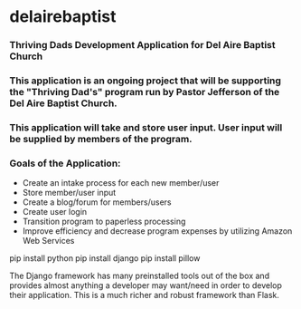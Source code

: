 # delairebaptist
### Thriving Dads Development Application for Del Aire Baptist Church

### This application is an ongoing project that will be supporting the "Thriving Dad's" program run by Pastor Jefferson of the Del Aire Baptist Church. 
### This application will take and store user input. User input will be supplied by members of the program. 

### Goals of the Application:

- Create an intake process for each new member/user
- Store member/user input 
- Create a blog/forum for members/users
- Create user login 
- Transition program to paperless processing 
- Improve efficiency and decrease program expenses by utilizing Amazon Web Services 




pip install python
pip install django
pip install pillow

The Django framework has many preinstalled tools out of the box and provides almost anything a developer may want/need in order to develop their application. This is a much richer and robust framework than Flask.



